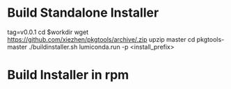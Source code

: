 Build Standalone Installer
===
tag=v0.0.1
cd $workdir
wget https://github.com/xiezhen/pkgtools/archive/.zip 
upzip master
cd pkgtools-master
./buildinstaller.sh
lumiconda.run -p <install_prefix>

Build Installer in rpm
==

